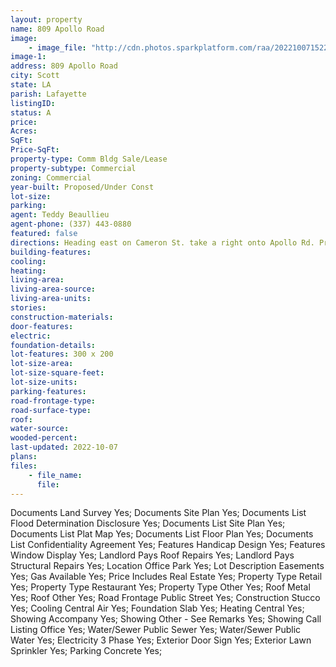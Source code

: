 ```yaml
---
layout: property
name: 809 Apollo Road
image:
    - image_file: "http://cdn.photos.sparkplatform.com/raa/20221007152213120317000000.jpg"
image-1:
address: 809 Apollo Road
city: Scott
state: LA
parish: Lafayette
listingID: 
status: A
price: 
Acres: 
SqFt: 
Price-SqFt: 
property-type: Comm Bldg Sale/Lease
property-subtype: Commercial
zoning: Commercial
year-built: Proposed/Under Const
lot-size: 
parking: 
agent: Teddy Beaullieu
agent-phone: (337) 443-0880
featured: false
directions: Heading east on Cameron St. take a right onto Apollo Rd. Property is on the left immediately after Trail Pointe Dr.
building-features: 
cooling: 
heating: 
living-area: 
living-area-source: 
living-area-units: 
stories: 
construction-materials: 
door-features: 
electric: 
foundation-details: 
lot-features: 300 x 200
lot-size-area: 
lot-size-square-feet: 
lot-size-units: 
parking-features: 
road-frontage-type: 
road-surface-type: 
roof: 
water-source: 
wooded-percent: 
last-updated: 2022-10-07
plans: 
files:
    - file_name:
      file:
---
```

Documents	Land Survey	Yes;
Documents	Site Plan	Yes;
Documents List	Flood Determination Disclosure	Yes;
Documents List	Site Plan	Yes;
Documents List	Plat Map	Yes;
Documents List	Floor Plan	Yes;
Documents List	Confidentiality Agreement	Yes;
Features	Handicap Design	Yes;
Features	Window Display	Yes;
Landlord Pays	Roof Repairs	Yes;
Landlord Pays	Structural Repairs	Yes;
Location	Office Park	Yes;
Lot Description	Easements	Yes;
Gas	Available	Yes;
Price Includes	Real Estate	Yes;
Property Type	Retail	Yes;
Property Type	Restaurant	Yes;
Property Type	Other	Yes;
Roof	Metal	Yes;
Roof	Other	Yes;
Road Frontage	Public Street	Yes;
Construction	Stucco	Yes;
Cooling	Central Air	Yes;
Foundation	Slab	Yes;
Heating	Central	Yes;
Showing	Accompany	Yes;
Showing	Other - See Remarks	Yes;
Showing	Call Listing Office	Yes;
Water/Sewer	Public Sewer	Yes;
Water/Sewer	Public Water	Yes;
Electricity	3 Phase	Yes;
Exterior	Door Sign	Yes;
Exterior	Lawn Sprinkler	Yes;
Parking	Concrete	Yes;

